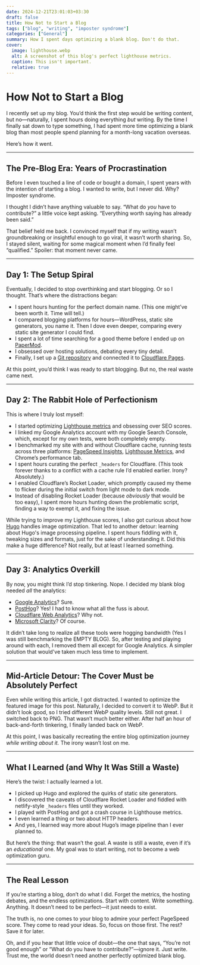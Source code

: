 ```yaml
---
date: 2024-12-21T23:01:03+03:30
draft: false
title: How Not to Start a Blog
tags: ["blog", "writing", "imposter syndrome"]
categories: ["General"]
summary: How I spent days optimizing a blank blog. Don't do that.
cover:
  image: lighthouse.webp
  alt: A screenshot of this blog's perfect lighthouse metrics.
  caption: This isn't important.
  relative: true
---
```


# How Not to Start a Blog

I recently set up my blog. You’d think the first step would be writing content, but no—naturally, I spent hours doing everything _but_ writing. By the time I finally sat down to type something, I had spent more time optimizing a blank blog than most people spend planning for a month-long vacation overseas.

Here’s how it went.

---

## The Pre-Blog Era: Years of Procrastination

Before I even touched a line of code or bought a domain, I spent years with the intention of starting a blog. I wanted to write, but I never did. Why? Imposter syndrome.

I thought I didn’t have anything valuable to say. “What do _you_ have to contribute?” a little voice kept asking. “Everything worth saying has already been said.”

That belief held me back. I convinced myself that if my writing wasn’t groundbreaking or insightful enough to go viral, it wasn’t worth sharing. So, I stayed silent, waiting for some magical moment when I’d finally feel “qualified.” Spoiler: that moment never came.

---

## Day 1: The Setup Spiral

Eventually, I decided to stop overthinking and start blogging. Or so I thought. That’s where the distractions began:

- I spent hours hunting for the perfect domain name. (This one might’ve been worth it. Time will tell.)
- I compared blogging platforms for hours—WordPress, static site generators, you name it. Then I dove even deeper, comparing every static site generator I could find.
- I spent a lot of time searching for a good theme before I ended up on [PaperMod](https://github.com/adityatelange/hugo-PaperMod?tab=readme-ov-file).
- I obsessed over hosting solutions, debating every tiny detail.
- Finally, I set up a [Git repository](https://github.com/pdrmtaheri/blog) and connected it to [Cloudflare Pages](https://pages.cloudflare.com/).

At this point, you’d think I was ready to start blogging. But no, the real waste came next.

---

## Day 2: The Rabbit Hole of Perfectionism

This is where I truly lost myself:

- I started optimizing [Lighthouse metrics](https://developer.chrome.com/docs/lighthouse/performance/performance-scoring) and obsessing over SEO scores.
- I linked my Google Analytics account with my Google Search Console, which, except for my own tests, were both completely empty.
- I benchmarked my site with and without Cloudflare cache, running tests across three platforms: [PageSpeed Insights](https://pagespeed.web.dev/), [Lighthouse Metrics](https://lighthouse-metrics.com/), and Chrome’s performance tab.
- I spent hours curating the perfect `_headers` for Cloudflare. (This took forever thanks to a conflict with a cache rule I’d enabled earlier. Irony? Absolutely.)
- I enabled Cloudflare’s Rocket Loader, which promptly caused my theme to flicker during the initial switch from light mode to dark mode.
- Instead of disabling Rocket Loader (because _obviously_ that would be too easy), I spent more hours hunting down the problematic script, finding a way to exempt it, and fixing the issue.

While trying to improve my Lighthouse scores, I also got curious about how [Hugo](https://gohugo.io/) handles image optimization. That led to another detour: learning about Hugo's image processing pipeline. I spent hours fiddling with it, tweaking sizes and formats, just for the sake of understanding it. Did this make a huge difference? Not really, but at least I learned something.

---

## Day 3: Analytics Overkill

By now, you might think I’d stop tinkering. Nope. I decided my blank blog needed _all_ the analytics:

- [Google Analytics](https://analytics.google.com/)? Sure.
- [PostHog](https://posthog.com/)? Yes! I had to know what all the fuss is about.
- [Cloudflare Web Analytics](https://www.cloudflare.com/web-analytics/)? Why not.
- [Microsoft Clarity](https://clarity.microsoft.com/)? Of course.

It didn’t take long to realize all these tools were hogging bandwidth (Yes I was still benchmarking the EMPTY BLOG). So, after testing and playing around with each, I removed them all except for Google Analytics. A simpler solution that would've taken much less time to implement.

---

## Mid-Article Detour: The Cover Must be Absolutely Perfect

Even while writing this article, I got distracted. I wanted to optimize the featured image for this post. Naturally, I decided to convert it to WebP. But it didn’t look good, so I tried different WebP quality levels. Still not great. I switched back to PNG. That wasn’t much better either. After half an hour of back-and-forth tinkering, I finally landed back on WebP.

At this point, I was basically recreating the entire blog optimization journey _while writing about it._ The irony wasn’t lost on me.

---

## What I Learned (and Why It Was Still a Waste)

Here’s the twist: I actually learned a lot.

- I picked up Hugo and explored the quirks of static site generators.
- I discovered the caveats of Cloudflare Rocket Loader and fiddled with netlify-style `_headers` files until they worked.
- I played with PostHog and got a crash course in Lighthouse metrics.
- I even learned a thing or two about HTTP headers.
- And yes, I learned way more about Hugo’s image pipeline than I ever planned to.

But here’s the thing: that wasn’t the goal. A waste is still a waste, even if it’s an _educational_ one. My goal was to start writing, not to become a web optimization guru.

---

## The Real Lesson

If you’re starting a blog, don’t do what I did. Forget the metrics, the hosting debates, and the endless optimizations. Start with content. Write something. Anything. It doesn’t need to be perfect—it just needs to exist.

The truth is, no one comes to your blog to admire your perfect PageSpeed score. They come to read your ideas. So, focus on those first. The rest? Save it for later.

Oh, and if you hear that little voice of doubt—the one that says, “You’re not good enough” or “What do you have to contribute?”—ignore it. Just write. Trust me, the world doesn’t need another perfectly optimized blank blog.
